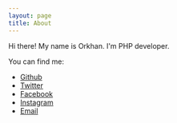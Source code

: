 ```yaml
---
layout: page
title: About
---
```


Hi there! My name is Orkhan.
I'm PHP developer.

You can find me:
* [Github](https://github.com/orkhanahmadov)
* [Twitter](https://twitter.com/orkhanahmadov)
* [Facebook](https://www.facebook.com/orkhanahmadov)
* [Instagram](https://instagram.com/orkhanahmadov)
* [Email](mailto:ahmadov90@gmail.com)
